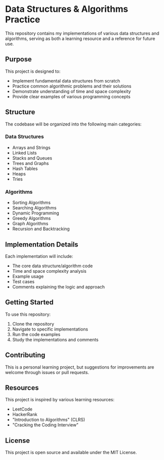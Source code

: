 # Data Structures & Algorithms Practice



This repository contains my implementations of various data structures and algorithms, serving as both a learning resource and a reference for future use.

## Purpose

This project is designed to:
- Implement fundamental data structures from scratch
- Practice common algorithmic problems and their solutions
- Demonstrate understanding of time and space complexity
- Provide clear examples of various programming concepts

## Structure

The codebase will be organized into the following main categories:

### Data Structures
- Arrays and Strings
- Linked Lists
- Stacks and Queues
- Trees and Graphs
- Hash Tables
- Heaps
- Tries

### Algorithms
- Sorting Algorithms
- Searching Algorithms
- Dynamic Programming
- Greedy Algorithms
- Graph Algorithms
- Recursion and Backtracking

## Implementation Details

Each implementation will include:
- The core data structure/algorithm code
- Time and space complexity analysis
- Example usage
- Test cases
- Comments explaining the logic and approach

## Getting Started

To use this repository:
1. Clone the repository
2. Navigate to specific implementations
3. Run the code examples
4. Study the implementations and comments

## Contributing

This is a personal learning project, but suggestions for improvements are welcome through issues or pull requests.

## Resources

This project is inspired by various learning resources:
- LeetCode
- HackerRank
- "Introduction to Algorithms" (CLRS)
- "Cracking the Coding Interview"

## License

This project is open source and available under the MIT License. 